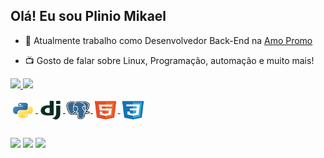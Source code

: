 ## Olá! Eu sou Plinio Mikael 
- :rocket: Atualmente trabalho como Desenvolvedor Back-End na [Amo Promo](https://www.linkedin.com/company/amopromo/mycompany/)

- :tv: Gosto de falar sobre Linux, Programação, automação e muito mais!
 <div>
  <a href="https://github.com/pliniomikael">
  <img height="180em" src="https://github-readme-stats.vercel.app/api?username=pliniomikael&show_icons=true&theme=dracula&include_all_commits=true&count_private=true"/>
  <img height="180em" src="https://github-readme-stats.vercel.app/api/top-langs/?username=pliniomikael&layout=compact&langs_count=7&theme=dracula"/>
</div>
<div style="display: inline_block"><br>

  <img align="center" alt="Plinio-Python" height="30" width="40" src="https://raw.githubusercontent.com/devicons/devicon/master/icons/python/python-original.svg">
  <img align="center" alt="Plinio-Django" height="30" width="40" src="https://raw.githubusercontent.com/devicons/devicon/master/icons/django/django-plain.svg">
  <img align="center" alt="Plinio-Postgres" height="30" width="40" src="https://raw.githubusercontent.com/devicons/devicon/master/icons/postgresql/postgresql-original.svg">

  <img align="center" alt="Plinio-HTML" height="30" width="40" src="https://raw.githubusercontent.com/devicons/devicon/master/icons/html5/html5-original.svg">
  <img align="center" alt="Plinio-CSS" height="30" width="40" src="https://raw.githubusercontent.com/devicons/devicon/master/icons/css3/css3-original.svg">

</div>
  
  ##
 
<div> 
 
  <a href="https://instagram.com/pliniomikael" target="_blank"><img src="https://img.shields.io/badge/-Instagram-%23E4405F?style=for-the-badge&logo=instagram&logoColor=white" target="_blank"></a>
  <a href = "mailto:contatopliniomikael@gmail.com"><img src="https://img.shields.io/badge/-Gmail-%23333?style=for-the-badge&logo=gmail&logoColor=white" target="_blank"></a>
  <a href="https://www.linkedin.com/in/plinio-mikael-439a701a2/" target="_blank"><img src="https://img.shields.io/badge/-LinkedIn-%230077B5?style=for-the-badge&logo=linkedin&logoColor=white" target="_blank"></a> 
  
</div>
